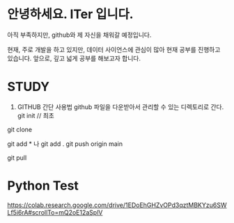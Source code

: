 # 안녕하세요. ITer 입니다.
아직 부족하지만, github와 제 자신을 채워갈 예정입니다.

현재, 주로 개발을 하고 있지만, 데이터 사이언스에 관심이 많아 현재 공부를 진행하고 있습니다.
앞으로, 깊고 넓게 공부를 해보고자 합니다.

# STUDY
1. GITHUB 간단 사용법
github 파일을 다운받아서 관리할 수 있는 디렉토리로 간다.
git init // 최초 

git clone 

git add * 나 git add .
git push origin main

git pull


# Python Test
https://colab.research.google.com/drive/1EDoEhGHZvOPd3qztMBKYzu6SWLf5i6rA#scrollTo=mQ2oE12aSplV


